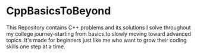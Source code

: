 # CppBasicsToBeyond
This Repository contains C++ problems and  its solutions I solve throughout my college journey-starting from basics to slowly moving toward advanced topics. It's made for beginners just like me who want to grow their coding skills one step at a time.  

